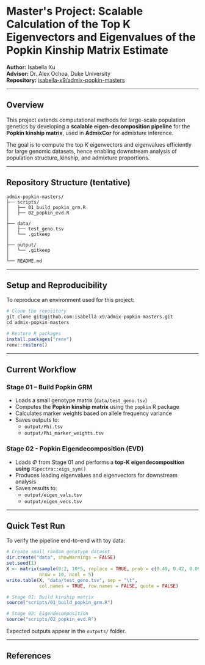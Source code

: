 # Master's Project: Scalable Calculation of the Top K Eigenvectors and Eigenvalues of the Popkin Kinship Matrix Estimate

**Author:** Isabella Xu  
**Advisor:** Dr. Alex Ochoa, Duke University  
**Repository:** [isabella-x9/admix-popkin-masters](https://github.com/isabella-x9/admix-popkin-masters)  

---

## Overview
This project extends computational methods for large-scale population genetics by developing a **scalable eigen-decomposition pipeline** for the **Popkin kinship matrix**, used in **AdmixCor** for admixture inference.  

The goal is to compute the top *K* eigenvectors and eigenvalues efficiently for large genomic datasets, hence enabling downstream analysis of population structure, kinship, and admixture proportions. 

---

## Repository Structure (tentative)
```
admix-popkin-masters/
├── scripts/
│   ├── 01_build_popkin_grm.R
│   ├── 02_popkin_evd.R
│
├── data/
│   ├── test_geno.tsv
│   └── .gitkeep
│
├── output/
│   └── .gitkeep
│
└── README.md
```

---

## Setup and Reproducibility
To reproduce an environment used for this project: 
```r
# Clone the repository
git clone git@github.com:isabella-x9/admix-popkin-masters.git
cd admix-popkin-masters

# Restore R packages
install.packages("renv")
renv::restore()
```

---

## Current Workflow
### Stage 01 – Build Popkin GRM
- Loads a small genotype matrix (`data/test_geno.tsv`)
- Computes the **Popkin kinship matrix** using the `popkin` R package
- Calculates marker weights based on allele frequency variance
- Saves outputs to:
  - `output/Phi.tsv`
  - `output/Phi_marker_weights.tsv`

### Stage 02 - Popkin Eigendecomposition (EVD)
- Loads $\Phi$ from Stage 01 and performs a **top-K eigendecomposition using** `RSpectra::eigs_sym()`
- Produces leading eigenvalues and eigenvectors for downstream analysis
- Saves results to: 
  - `output/eigen_vals.tsv`
  - `output/eigen_vecs.tsv`

---

## Quick Test Run

To verify the pipeline end-to-end with toy data:

```r
# Create small random genotype dataset
dir.create("data", showWarnings = FALSE)
set.seed(1)
X <- matrix(sample(0:2, 10*5, replace = TRUE, prob = c(0.49, 0.42, 0.09)),
            nrow = 10, ncol = 5)
write.table(X, "data/test_geno.tsv", sep = "\t",
            col.names = TRUE, row.names = FALSE, quote = FALSE)

# Stage 01: Build kinship matrix
source("scripts/01_build_popkin_grm.R")

# Stage 02: Eigendecomposition
source("scripts/02_popkin_evd.R")
```

Expected outputs appear in the `outputs/` folder. 

---

## References


